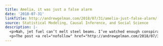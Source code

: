 ```yaml
---
title: Amelia, it was just a false alarm
date: '2018-07-31'
linkTitle: http://andrewgelman.com/2018/07/31/amelia-just-false-alarm/
source: Statistical Modeling, Causal Inference, and Social Science
description: |-
  <p>Nah, jet fuel can’t melt steel beams. I’ve watched enough conspiracy documentaries – Camp Cope Some ideas persist long after the mounting evidence against them becomes overwhelming. Some of these things are kooky but probably harmless (try as I might, I do not care about ESP etc), whereas some are deeply damaging (I&#8217;m looking at you &#8220;vaccines [&#8230;]</p>
  <p>The post <a rel="nofollow" href="http://andrewgelman.com/2018/07/31/amelia-just-false-alarm/">Amelia, it was just a false a
---
```


